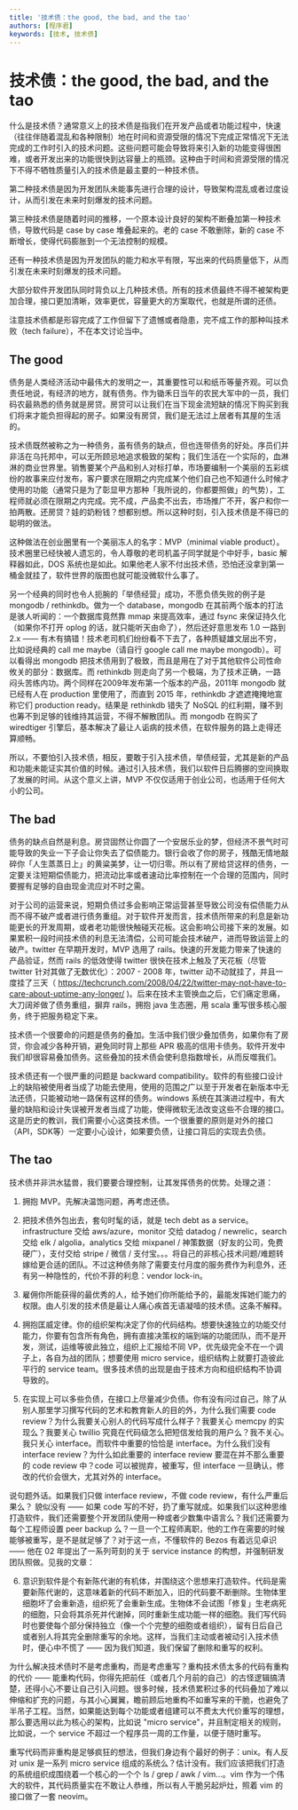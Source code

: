 ```yaml
---
title: '技术债：the good, the bad, and the tao'
authors: [程序君]
keywords: [技术, 技术债]
---
```


# 技术债：the good, the bad, and the tao

什么是技术债？通常意义上的技术债是指我们在开发产品或者功能过程中，快速（往往伴随着混乱和各种限制）地在时间和资源受限的情况下完成正常情况下无法完成的工作时引入的技术问题。这些问题可能会导致将来引入新的功能变得很困难，或者开发出来的功能很快到达容量上的瓶颈。这种由于时间和资源受限的情况下不得不牺牲质量引入的技术债是最主要的一种技术债。

第二种技术债是因为开发团队未能事先进行合理的设计，导致架构混乱或者过度设计，从而引发在未来时刻爆发的技术问题。

第三种技术债是随着时间的推移，一个原本设计良好的架构不断叠加第一种技术债，导致代码是 case by case 堆叠起来的。老的 case 不敢删除，新的 case 不断增长，使得代码膨胀到一个无法控制的规模。

还有一种技术债是因为开发团队的能力和水平有限，写出来的代码质量低下，从而引发在未来时刻爆发的技术问题。

大部分软件开发团队同时背负以上几种技术债。所有的技术债最终不得不被架构更加合理，接口更加清晰，效率更优，容量更大的方案取代，也就是所谓的还债。

注意技术债都是形容完成了工作但留下了遗憾或者隐患，完不成工作的那种叫技术败（tech failure），不在本文讨论当中。

## The good

债务是人类经济活动中最伟大的发明之一，其重要性可以和纸币等量齐观。可以负责任地说，有经济的地方，就有债务。作为锄禾日当午的农民大军中的一员，我们码农最熟悉的债务就是房贷。房贷可以让我们在当下现金流短缺的情况下购买到我们将来才能负担得起的房子。如果没有房贷，我们是无法过上居者有其屋的生活的。

技术债既然被称之为一种债务，虽有债务的缺点，但也连带债务的好处。序员们并非活在乌托邦中，可以无所顾忌地追求极致的架构；我们生活在一个实际的，血淋淋的商业世界里。销售要某个产品和别人对标打单，市场要编制一个美丽的五彩缤纷的故事来应付发布，客户要求在限期之内完成某个他们自己也不知道什么时候才使用的功能（通常只是为了彰显甲方那种「我所说的，你都要照做」的气势），工程师就必须在限期之内完成。完不成，产品卖不出去，市场推广不开，客户和你一拍两散。还房贷？娃的奶粉钱？想都别想。所以这种时刻，引入技术债是不得已的聪明的做法。

这种做法在创业圈里有一个美丽冻人的名字：MVP（minimal viable product）。技术圈里已经快被人遗忘的，令人尊敬的老司机盖子同学就是个中好手，basic 解释器如此，DOS 系统也是如此。如果他老人家不付出技术债，恐怕还没拿到第一桶金就挂了，软件世界的版图也就可能没微软什么事了。

另一个经典的同时也令人扼腕的「举债经营」成功，不愿负债失败的例子是 mongodb / rethinkdb。做为一个 database，mongodb 在其前两个版本的打法是骇人听闻的：一个数据库竟然靠 mmap 来提高效率，通过 fsync 来保证持久化（如果你不打开 oplog 的话，就只能听天由命了），然后还好意思发布 1.0 一路到 2.x —— 有木有搞错！技术老司机们纷纷看不下去了，各种质疑雄文层出不穷，比如说经典的 call me maybe（请自行 google call me maybe mongodb）。可以看得出 mongodb 把技术债用到了极致，而且是用在了对于其他软件公司性命攸关的部分：数据库。而 rethinkdb 则走向了另一个极端，为了技术正确，一路闷头苦练内功。两个同样在2009年发布第一个版本的产品，2011年 mongodb 就已经有人在 production 里使用了，而直到 2015 年，rethinkdb 才遮遮掩掩地宣称它们 production ready。结果是 rethinkdb 错失了 NoSQL 的红利期，赚不到也筹不到足够的钱维持其运营，不得不解散团队。而 mongodb 在购买了 wiredtiger 引擎后，基本解决了最让人诟病的技术债，在软件服务的路上走得还算顺畅。

所以，不要怕引入技术债，相反，要敢于引入技术债，举债经营，尤其是新的产品和功能未能证实其价值的时候。通过引入技术债，我们以软件日后腾挪的空间换取了发展的时间。从这个意义上讲，MVP 不仅仅适用于创业公司，也适用于任何大小的公司。

## The bad

债务的缺点自然是利息。房贷固然让你圆了一个安居乐业的梦，但经济不景气时可能导致的失业一下子会让你失去了偿债能力。银行会收了你的房子，残酷无情地敲碎你「人生蒸蒸日上」的黄粱美梦，让一切归零。所以有了房给贷这样的债务，一定要关注短期偿债能力，把流动比率或者速动比率控制在一个合理的范围内，同时要握有足够的自由现金流应对不时之需。

对于公司的运营来说，短期负债过多会影响正常运营甚至导致公司没有偿债能力从而不得不破产或者进行债务重组。对于软件开发而言，技术债所带来的利息是新功能更长的开发周期，或者老功能很快触碰天花板。这会影响公司接下来的发展。如果累积一段时间技术债的利息无法清偿，公司可能会技术破产，进而导致运营上的破产。twitter 在早期开发时，MVP 选用了 rails。快速的开发能力带来了快速的产品验证，然而 rails 的低效使得 twitter 很快在技术上触及了天花板（尽管 twitter 针对其做了无数优化）：2007 - 2008 年，twitter 动不动就挂了，并且一度挂了三天（ https://techcrunch.com/2008/04/22/twitter-may-not-have-to-care-about-uptime-any-longer/ )。后来在技术主管换血之后，它们痛定思痛，大刀阔斧做了债务重组，摒弃 rails，拥抱 java 生态圈，用 scala 重写很多核心服务，终于把服务稳定下来。

技术债一个很要命的问题是债务的叠加。生活中我们很少叠加债务，如果你有了房贷，你会减少各种开销，避免同时背上那些 APR 极高的信用卡债务。软件开发中我们却很容易叠加债务。这些叠加的技术债会使利息指数增长，从而反噬我们。

技术债还有一个很严重的问题是 backward compatibility。软件的有些接口设计上的缺陷被使用者当成了功能去使用，使用的范围之广以至于开发者在新版本中无法还债，只能被动地一路保有这样的债务。windows 系统在其演进过程中，有大量的缺陷和设计失误被开发者当成了功能，使得微软无法改变这些不合理的接口。这是历史的教训，我们需要小心这类技术债。一个很重要的原则是对外的接口（API，SDK等）一定要小心设计，如果要负债，让接口背后的实现去负债。

## The tao

技术债并非洪水猛兽，我们要要合理控制，让其发挥债务的优势。处理之道：

1) 拥抱 MVP。先解决温饱问题，再考虑还债。

2) 把技术债外包出去，套句时髦的话，就是 tech debt as a service。infrastructure 交给 aws/azure，monitor 交给 datadog / newrelic，search 交给 elk / algolia，analytics 交给 mixpanel / 神策数据（好友的公司，免费硬广），支付交给 stripe / 微信 / 支付宝。。。将自己的非核心技术问题/难题转嫁给更合适的团队。不过这种债务除了需要支付月度的服务费作为利息外，还有另一种隐性的，代价不菲的利息：vendor lock-in。

3) 雇佣你所能获得的最优秀的人，给予她们你所能给予的，最能发挥她们能力的权限。由人引发的技术债是最让人痛心疾首无语凝噎的技术债。这条不解释。

4) 拥抱匡威定律。你的组织架构决定了你的代码结构。想要快速独立的功能交付能力，你要有包含所有角色，拥有直接决策权的端到端的功能团队，而不是开发，测试，运维等彼此独立，组织上汇报给不同 VP，优先级完全不在一个调子上，各自为战的团队；想要使用 micro service，组织结构上就要打造彼此平行的 service team。很多技术债的出现是由于技术方向和组织结构不协调导致的。

5) 在实现上可以多些负债，在接口上尽量减少负债。你有没有问过自己，除了从别人那里学习撰写代码的艺术和教育新人的目的外，为什么我们需要 code review？为什么我要关心别人的代码写成什么样子？我要关心 memcpy 的实现么？我要关心 twillio 究竟在代码级怎么把短信发给我的用户么？我不关心。我只关心 interface。而软件中重要的恰恰是 interface。为什么我们没有interface review？为什么如此重要的 interface review 要混在并不那么重要的 code review 中？code 可以被抛弃，被重写，但 interface 一旦确认，修改的代价会很大，尤其对外的 interface。

说句题外话。如果我们只做 interface review，不做 code review，有什么严重后果么？ 貌似没有 —— 如果 code 写的不好，扔了重写就成。如果我们以这种思维打造软件，我们还需要整个开发团队使用一种或者少数集中语言么？我们还需要为每个工程师设置 peer backup 么？一旦一个工程师离职，他的工作在需要的时候能够被重写，是不是就足够了？对于这一点，不懂软件的 Bezos 有着远见卓识 —— 他在 02 年提出了一系列苛刻的关于 service instance 的构想，并强制研发团队照做。见我的文章：

6) 意识到软件是个有新陈代谢的有机体，并围绕这个思想来打造软件。代码是需要新陈代谢的，这意味着新的代码不断加入，旧的代码要不断删除。生物体里细胞坏了会重新造，组织死了会重新生成。生物体不会试图「修复」生老病死的细胞，只会将其杀死并代谢掉，同时重新生成功能一样的细胞。我们写代码时也要使每个部分保持独立（像一个个完整的细胞或者组织），留有日后自己或者别人将其完全删除重写的余地。这样，当我们主动或者被动引入技术债时，便心中不慌了 —— 因为我们知道，我们保留了删除和重写的权利。

为什么解决技术债时不是考虑重构，而是考虑重写？重构技术债太多的代码有重构的代价 —— 能重构代码，你得先把前任（或者几个月前的自己）的古怪逻辑搞清楚，还得小心不要让自己引入问题。很多时候，技术债累积过多的代码叠加了难以伸缩和扩充的问题，与其小心翼翼，瞻前顾后地重构不如重写来的干脆，也避免了半吊子工程。当然，如果能达到每个功能或者组建可以不费太大代价重写的理想，那么要选用以此为核心的架构，比如说 "micro service"，并且制定相关的规则，比如说，一个 service 不超过一个程序员一周的工作量，以便于随时重写。

重写代码而非重构是足够疯狂的想法，但我们身边有个最好的例子：unix。有人反对 unix 是一系列 micro service 组成的系统么？估计没有。我们应该把我们打造的系统组织成围绕着一个核心的一个个 ls / grep / awk / vim...。vim 作为一个伟大的软件，其代码质量实在不敢让人恭维，所以有人干脆另起炉灶，照着 vim 的接口做了一套 neovim。
